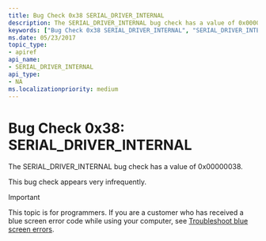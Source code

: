 ```yaml
---
title: Bug Check 0x38 SERIAL_DRIVER_INTERNAL
description: The SERIAL_DRIVER_INTERNAL bug check has a value of 0x00000038.This bug check appears very infrequently.
keywords: ["Bug Check 0x38 SERIAL_DRIVER_INTERNAL", "SERIAL_DRIVER_INTERNAL"]
ms.date: 05/23/2017
topic_type:
- apiref
api_name:
- SERIAL_DRIVER_INTERNAL
api_type:
- NA
ms.localizationpriority: medium
---
```


# Bug Check 0x38: SERIAL\_DRIVER\_INTERNAL


The SERIAL\_DRIVER\_INTERNAL bug check has a value of 0x00000038.

This bug check appears very infrequently.

> [!IMPORTANT]
> This topic is for programmers. If you are a customer who has received a blue screen error code while using your computer, see [Troubleshoot blue screen errors](https://www.windows.com/stopcode).


 

 




